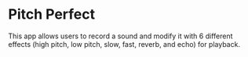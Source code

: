 # Pitch Perfect

This app allows users to record a sound and modify it with 6 different effects (high pitch, low pitch, slow, fast, reverb, and echo) for playback.
